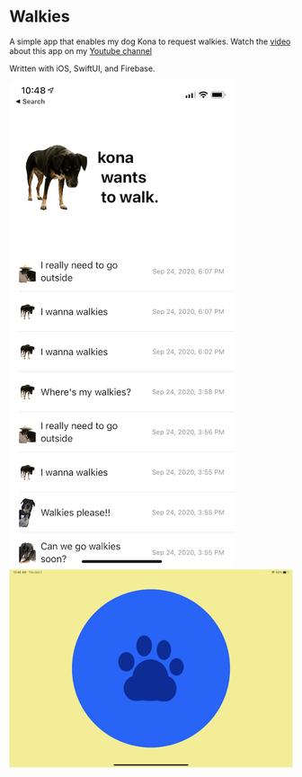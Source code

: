 # Walkies

A simple app that enables my dog Kona to request walkies.
Watch the [video](https://youtu.be/lsuy2hX_M1A) about this app on my [Youtube channel](https://youtube.com/hellomayuko)

Written with iOS, SwiftUI, and Firebase.

![iPhone](screenshot_iphone.jpeg) ![iPad](screenshot_ipad.jpeg)
